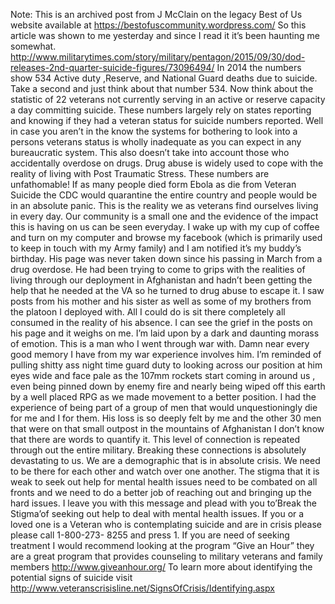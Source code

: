 Note: This is an archived post from J McClain on the legacy Best of Us website available at https://bestofuscommunity.wordpress.com/
So this article was shown to me yesterday and since I read it it’s been haunting me somewhat.
http://www.militarytimes.com/story/military/pentagon/2015/09/30/dod-releases-2nd-quarter-suicide-figures/73096494/
In 2014 the numbers show 534  Active duty ,Reserve, and National  Guard deaths due to suicide. Take a second and just think about that  number 534. Now think about the statistic of 22 veterans not currently  serving in an active or reserve capacity a day committing suicide. These  numbers largely rely on states reporting and knowing if they had a  veteran status for suicide numbers reported. Well in case you aren’t in  the know the systems for bothering to look into a persons veterans  status is wholly inadequate as you can expect in any bureaucratic  system. This also doesn’t take into account those who accidentally  overdose on drugs. Drug abuse is widely used to cope with the reality of  living with Post Traumatic Stress. These numbers are unfathomable! If  as many people died form Ebola as die from Veteran Suicide the CDC would  quarantine the entire country and people would be in an absolute panic.
This is the reality we as veterans find ourselves living in every  day. Our community is a small one and the evidence of the impact this is  having on us can be seen everyday.
I wake up with my cup of coffee and turn on my computer and browse my  facebook (which is primarily used to keep in touch with my Army family)  and I am notified it’s my buddy’s birthday. His page was never taken  down since his passing in March from a drug overdose. He had been trying  to come to grips with the realities of living through our deployment in  Afghanistan and hadn’t been getting the help that he needed at the VA  so he turned to drug abuse to escape it.  I saw posts from his mother  and his sister as well as some of my brothers from the platoon I  deployed with. All I could do is sit there completely all consumed in  the reality of his absence. I can see the grief in the posts on his page  and it weighs on me. I’m laid upon by a dark and daunting morass of  emotion. This is a man who I went through war with. Damn near every good  memory I have from my war experience involves him. I’m reminded of  pulling shitty ass night time guard duty to looking across our position  at him eyes wide and face pale as the 107mm rockets start coming in  around us  , even being pinned down by enemy fire and nearly being wiped  off this earth by a well placed RPG as we made movement to a better  position. I had the experience of being part of a group of men that  would unquestioningly die for me and I for them. His loss is so deeply  felt by me and the other 30 men that were on that small outpost in the  mountains of Afghanistan I don’t know that there are words to quantify  it.
This level of connection is repeated through out the entire military.  Breaking these connections is absolutely devastating to us. We are a  demographic that is in absolute crisis. We need to be there for each  other and watch over one another. The stigma that it is weak to seek out  help for mental health issues need to be combated on all fronts and we  need to do a better job of reaching out and bringing up the hard issues.
I leave you with this message and plead with you to’Break the Stigma’of seeking out help to deal with mental health issues.
If you or a loved one is a Veteran who is contemplating suicide and  are in crisis please please call 1-800-273- 8255 and press 1.
If you are need of seeking treatment I would recommend looking at the  program “Give an Hour” they are a great program that provides  counseling to military veterans  and family members
http://www.giveanhour.org/
To learn more about identifying the potential signs of suicide visit
http://www.veteranscrisisline.net/SignsOfCrisis/Identifying.aspx
